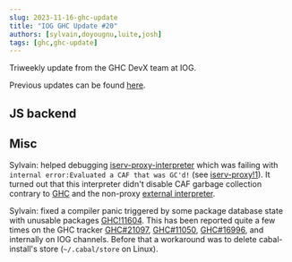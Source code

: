 ```yaml
---
slug: 2023-11-16-ghc-update
title: "IOG GHC Update #20"
authors: [sylvain,doyougnu,luite,josh]
tags: [ghc,ghc-update]
---
```


Triweekly update from the GHC DevX team at IOG.

<!-- truncate -->

Previous updates can be found [here](https://engineering.iog.io/tags/ghc-update).

## JS backend

## Misc

Sylvain: helped debugging
[iserv-proxy-interpreter](https://gitlab.haskell.org/ghc/iserv-proxy) which was
failing with `internal error:Evaluated a CAF that was GC'd!` (see [iserv-proxy!1](https://gitlab.haskell.org/ghc/iserv-proxy/-/merge_requests/1)).
It turned out that this interpreter didn't disable CAF garbage collection contrary to
[GHC](https://gitlab.haskell.org/ghc/ghc/-/blob/master/compiler/cbits/keepCAFsForGHCi.c)
and the non-proxy [external
interpreter](https://gitlab.haskell.org/ghc/ghc/-/blob/master/utils/iserv/cbits/iservmain.c).

Sylvain: fixed a compiler panic triggered by some package database state with
unusable packages
[GHC!11604](https://gitlab.haskell.org/ghc/ghc/-/merge_requests/11604).
This has been reported quite a few times on the GHC tracker [GHC#21097](https://gitlab.haskell.org/ghc/ghc/-/issues/21097),
[GHC#11050](https://gitlab.haskell.org/ghc/ghc/-/issues/11050), [GHC#16996](https://gitlab.haskell.org/ghc/ghc/-/issues/16996),
and internally on IOG channels. Before that a workaround was to delete cabal-install's store (`~/.cabal/store` on Linux).
